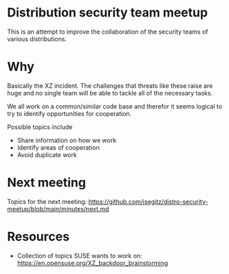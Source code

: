 Distribution security team meetup
============
This is an attempt to improve the collaboration of the security teams of various distributions.

Why
============
Basically the XZ incident. The challenges that threats like these raise are
huge and no single team will be able to tackle all of the necessary tasks.

We all work on a common/similar code base and therefor it
seems logical to try to identify opportunities for cooperation.

Possible topics include
- Share information on how we work
- Identify areas of cooperation
- Avoid duplicate work

Next meeting
============
Topics for the next meeting: https://github.com/jsegitz/distro-security-meetup/blob/main/minutes/next.md

Resources
============
- Collection of topics SUSE wants to work on: https://en.opensuse.org/XZ_backdoor_brainstorming

